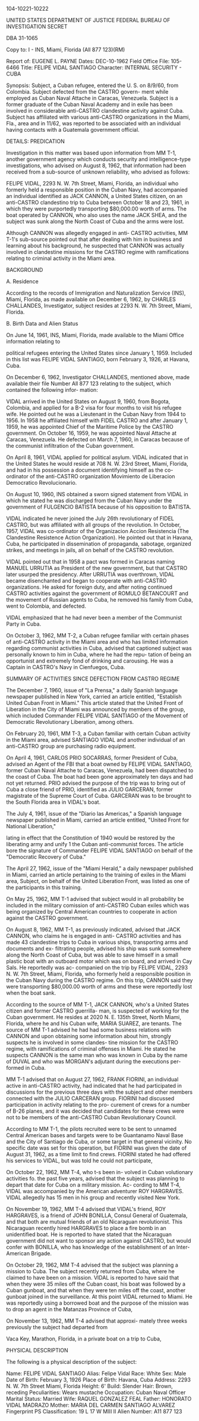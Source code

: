 104-10221-10222

UNITED STATES DEPARTMENT OF JUSTICE
FEDERAL BUREAU OF INVESTIGATION
SECRET

DBA 31-1065

Copy to: I - INS, Miami, Florida (All 877 123)(RM)

Report of: EUGENE L. PAYNE
Dates: DEC-10-1962
Field Office File: 105-6466
Title: FELIPE VIDAL SANTIAGO
Character: INTERNAL SECURITY - CUBA

Synopsis: Subject, a Cuban refugee, entered the U. S. on 8/9/60, from Colombia. Subject defected from the CASTRO govern- ment while employed as Cuban Naval Attache in Caracas, Venezuela. Subject is a former graduate of the Cuban Naval Academy and in exile has been involved in considerable anti-CASTRO clandestine activity against Cuba. Subject has affiliated with various anti-CASTRO organizations in the Miami, Fla., area and in 11/62, was reported to be associated with an individual having contacts with a Guatemala government official.

DETAILS: PREDICATION

Investigation in this matter was based upon information from MM T-1, another government agency which conducts security and intelligence-type investigations, who advised on August 8, 1962, that information had been received from a sub-source of unknown reliability, who advised as follows:

FELIPE VIDAL, 2293 N. W. 7th Street, Miami, Florida, an individual who formerly held a responsible position in the Cuban Navy, had accompanied an individual identified as JACK CANNON, a United States citizen, on an anti-CASTRO clandestino trip to Cuba between October 18 and 23, 1961, in which they were purportedly transporting $80,000.00 worth of arms. The boat operated by CANNON, who also uses the name JACK SHEA, and the subject was sunk along the North Coast of Cuba and the arms were lost.

Although CANNON was allegedly engaged in anti- CASTRO activities, MM T-1's sub-source pointed out that after dealing with him in business and learning about his background, he suspected that CANNON was actually involved in clandestine missions for the CASTRO regime with ramifications relating to criminal activity in the Miami area.

BACKGROUND

A. Residence

According to the records of Immigration and Naturalization Service (INS), Miami, Florida, as made available on December 6, 1962, by CHARLES CHALLANDES, Investigator, subject resides at 2293 N. W. 7th Street, Miami, Florida.

B. Birth Data and Alien Status

On June 14, 1961, INS, Miami, Florida, made available to the Miami Office information relating to

political refugees entering the United States since January 1, 1959. Included in this list was FELIPE VIDAL SANTIAGO, born February 3, 1926, at Havana, Cuba.

On December 6, 1962, Investigator CHALLANDES, mentioned above, made available their file Number All 877 123 relating to the subject, which contained the following infor- mation:

VIDAL arrived in the United States on August 9, 1960, from Bogota, Colombia, and applied for a B-2 visa for four months to visit his refugee wife. He pointed out he was a Lieutenant in the Cuban Navy from 1944 to 1956. In 1958 he affiliated himself with FIDEL CASTRO and after January 1, 1959, he was appointed Chief of the Maritime Police by the CASTRO government. On October 16, 1959, he was appointed Naval Attache at Caracas, Venezuela. He defected on March 7, 1960, in Caracas because of the communist infiltration of the Cuban government.

On April 8, 1961, VIDAL applied for political asylum. VIDAL indicated that in the United States he would reside at 708 N. W. 23rd Street, Miami, Florida, and had in his possession a document identifying himself as the co- ordinator of the anti-CASTRO organization Movimiento de Liberacion Democratico Revolucionario.

On August 10, 1960, INS obtained a sworn signed statement from VIDAL in which he stated he was discharged from the Cuban Navy under the government of FULGENCIO BATISTA because of his opposition to BATISTA.

VIDAL indicated he never joined the July 26th revolutionary of FIDEL CASTRO, but was affiliated with all groups of the revolution. In October, 1957, VIDAL was co-ordinator of the Organizacion Accion Resistencia (The Clandestine Resistence Action Organization). He pointed out that in Havana, Cuba, he participated in dissemination of propaganda, sabotage, organized strikes, and meetings in jails, all on behalf of the CASTRO revolution.

VIDAL pointed out that in 1958 a pact was formed in Caracas naming MANUEL URRUTIA as President of the new government, but that CASTRO later usurped the presidency. After URRUTIA was overthrown, VIDAL became disenchanted and began to cooperate with anti-CASTRO organizations. He asked for foreign duty, and after noting continued CASTRO activities against the government of ROMULO BETANCOURT and the movement of Russian agents to Cuba, he removed his family from Cuba, went to Colombia, and defected.

VIDAL emphasized that he had never been a member of the Communist Party in Cuba.

On October 3, 1962, MM T-2, a Cuban refugee familiar with certain phases of anti-CASTRO activity in the Miami area and who has limited information regarding communist activities in Cuba, advised that captioned subject was personally known to him in Cuba, where he had the repu- tation of being an opportunist and extremely fond of drinking and carousing. He was a Captain in CASTRO's Navy in Cienfuegos, Cuba.

SUMMARY OF ACTIVITIES SINCE DEFECTION FROM CASTRO REGIME

The December 7, 1960, issue of "La Prensa," a daily Spanish language newspaper published in New York, carried an article entitled, "Establish United Cuban Front in Miami." This article stated that the United Front of Liberation in the City of Miami was announced by members of the group, which included Commander FELIPE VIDAL SANTIAGO of the Movement of Democratic Revolutionary Liberation, among others.

On February 20, 1961, MM T-3, a Cuban familiar with certain Cuban activity in the Miami area, advised SANTIAGO VIDAL and another individual of an anti-CASTRO group are purchasing radio equipment.

On April 4, 1961, CARLOS PRIO SOCARRAS, former President of Cuba, advised an Agent of the FBI that a boat owned by FELIPE VIDAL SANTIAGO, former Cuban Naval Attache to Caracas, Venezuela, had been dispatched to the coast of Cuba. The boat had been gone approximately ten days and had not yet returned. PRIO advised the purpose of the trip was to bring out of Cuba a close friend of PRIO, identified as JULIO GARCERAN, former magistrate of the Supreme Court of Cuba. GARCERAN was to be brought to the South Florida area in VIDAL's boat.

The July 4, 1961, issue of the "Diario las Americas," a Spanish language newspaper published in Miami, carried an article entitled, "United Front for National Liberation,"

lating in effect that the Constitution of 1940 would be restored by the liberating army and unify 1 the Cuban anti-communist forces. The article bore the signature of Commander FELIPE VIDAL SANTIAGO on behalf of the "Democratic Recovery of Cuba."

The April 27, 1962, issue of the "Miami Herald," a daily newspaper published in Miami, carried an article pertaining to the training of exiles in the Miami area, Subject, on behalf of the United Liberation Front, was listed as one of the participants in this training.

On May 25, 1962, MM T-1 advised that subject would in all probability be included in the military comission of anti-CASTRO Cuban exiles which was being organized by Central American countries to cooperate in action against the CASTRO government.

On August 8, 1962, MM T-1, as previously indicated, advised that JACK CANNON, who claims he is engaged in anti- CASTRO activities and has made 43 clandestine trips to Cuba in various ships, transporting arms and documents and ex- filtrating people, advised his ship was sunk somewhere along the North Coast of Cuba, but was able to save himself in a small plastic boat with an outboard motor which was on board, and arrived in Cay Sals. He reportedly was ac- companied on the trip by FELIPE VIDAL, 2293 N. W. 7th Street, Miami, Florida, who formerly held a responsible position in the Cuban Navy during the CASTRO regime. On this trip, CANNON said they were transporting $80,000.00 worth of arms and these were reportedly lost when the boat sank.

According to the source of MM T-1, JACK CANNON, who's a United States citizen and former CASTRO guerrilla- man, is suspected of working for the Cuban government. He resides at 2020 N. E. 135th Street, North Miami, Florida, where he and his Cuban wife, MARIA SUAREZ, are tenants. The source of MM T-1 advised he had had some business relations with CANNON and upon obtaining some information about him, strongly suspects he is involved in some clandes- tine mission for the CASTRO regime, with ramifications of criminal offenses in Miami. He stated he suspects CANNON is the same man who was known in Cuba by the name of DUVAL and who was MORGAN's adjutant during the executions per- formed in Cuba.

MM T-1 advised that on August 27, 1962, FRANK FIORINI, an individual active in anti-CASTRO activity, had indicated that he had participated in discussions for the previous three days with the subject and other members connected with the JULIO CARCERAN group. FIORINI had discussed participation in activity relating to the pro- curement of crews for a number of B-26 planes, and it was decided that candidates for these crews were not to be members of the anti-CASTRO Cuban Revolutionary Council.

According to MM T-1, the pilots recruited were to be sent to unnamed Central American bases and targets were to be Guantanamo Naval Base and the City of Santiago de Cuba, or some target in that general vicinity. No specific date was set for this operation, but FIORINI was given the date of August 31, 1962, as a time limit to find crews. FIORINI stated he had offered his services to VIDAL, but was told he could not participate,

On October 22, 1962, MM T-4, who t-s been in- volved in Cuban volutionary activities fo. the past five years, advised that the subject was planning to depart that date for Cuba on a military mission. Ac- cording to MM T-4, VIDAL was accompanied by the American adventurer ROY HARGRAVES. VIDAL allegedly has 15 men in his group and recently visited New York.

On November 19, 1962, MM T-4 advised that VIDAL's friend, ROY HARGRAVES, is a friend of JOHN BONILLA, Consul General of Guatemala, and that both are mutual friends of an old Nicaraguan revolutionist. This Nicaraguan recently hired HARGRAVES to place a fire bomb in an unidentified boat. He is reported to have stated that the Nicaraguan government did not want to sponsor any action against CASTRO, but would confer with BONILLA, who has knowledge of the establishment of an Inter-American Brigade.

On October 29, 1962, MM T-4 advised that the subject was planning a mission to Cuba. The subject recently returned from Cuba, where he claimed to have been on a mission. VIDAL is reported to have said that when they were 35 miles off the Cuban coast, his boat was followed by a Cuban gunboat, and that when they were ten miles off the coast, another gunboat joined in the surveillance. At this point VIDAL returned to Miami. He was reportedly using a borrowed boat and the purpose of the mission was to drop an agent in the Matanzas Province of Cuba,

On November 13, 1962, MM T-4 advised that approxi- mately three weeks previously the subject had departed from

Vaca Key, Marathon, Florida, in a private boat on a trip to Cuba,

PHYSICAL DESCRIPTION

The following is a physical description of the subject:

Name: FELIPE VIDAL SANTIAGO
Alias: Felipe Vidal
Race: White
Sex: Male
Date of Birth: February 3, 1926
Place of Birth: Havana, Cuba
Address: 2293 N. W. 7th Street
Miami, Florida
Height: 6'
Build: Slender
Hair: Brown, receding
Peculiarities: Wears mustache
Occupation: Cuban Naval Officer
Marital Status: Married
Wife: RAQUEL GONZALEZ FEAL
Father: HONORATO VIDAL MADRAZO
Mother: MARIA DEL CARMEN SANTIAGO
ALVAREZ
Fingerprint PS
Classification: 19 L 17 W MIII II
Alien Number: A11 877 123